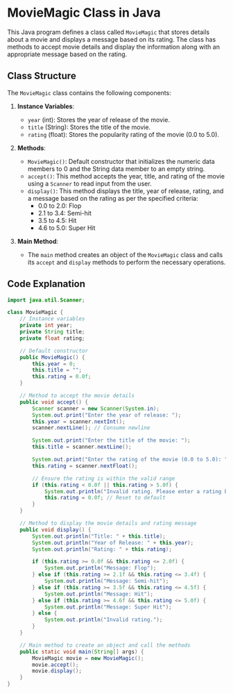 # MovieMagic Class in Java

This Java program defines a class called `MovieMagic` that stores details about a movie and displays a message based on its rating. The class has methods to accept movie details and display the information along with an appropriate message based on the rating.

## Class Structure

The `MovieMagic` class contains the following components:

1. **Instance Variables**:
    - `year` (int): Stores the year of release of the movie.
    - `title` (String): Stores the title of the movie.
    - `rating` (float): Stores the popularity rating of the movie (0.0 to 5.0).

2. **Methods**:
    - `MovieMagic()`: Default constructor that initializes the numeric data members to 0 and the String data member to an empty string.
    - `accept()`: This method accepts the year, title, and rating of the movie using a `Scanner` to read input from the user.
    - `display()`: This method displays the title, year of release, rating, and a message based on the rating as per the specified criteria:
        - 0.0 to 2.0: Flop
        - 2.1 to 3.4: Semi-hit
        - 3.5 to 4.5: Hit
        - 4.6 to 5.0: Super Hit

3. **Main Method**:
    - The `main` method creates an object of the `MovieMagic` class and calls its `accept` and `display` methods to perform the necessary operations.

## Code Explanation

```java
import java.util.Scanner;

class MovieMagic {
    // Instance variables
    private int year;
    private String title;
    private float rating;

    // Default constructor
    public MovieMagic() {
        this.year = 0;
        this.title = "";
        this.rating = 0.0f;
    }

    // Method to accept the movie details
    public void accept() {
        Scanner scanner = new Scanner(System.in);
        System.out.print("Enter the year of release: ");
        this.year = scanner.nextInt();
        scanner.nextLine(); // Consume newline

        System.out.print("Enter the title of the movie: ");
        this.title = scanner.nextLine();

        System.out.print("Enter the rating of the movie (0.0 to 5.0): ");
        this.rating = scanner.nextFloat();

        // Ensure the rating is within the valid range
        if (this.rating < 0.0f || this.rating > 5.0f) {
            System.out.println("Invalid rating. Please enter a rating between 0.0 and 5.0.");
            this.rating = 0.0f; // Reset to default
        }
    }

    // Method to display the movie details and rating message
    public void display() {
        System.out.println("Title: " + this.title);
        System.out.println("Year of Release: " + this.year);
        System.out.println("Rating: " + this.rating);

        if (this.rating >= 0.0f && this.rating <= 2.0f) {
            System.out.println("Message: Flop");
        } else if (this.rating >= 2.1f && this.rating <= 3.4f) {
            System.out.println("Message: Semi-hit");
        } else if (this.rating >= 3.5f && this.rating <= 4.5f) {
            System.out.println("Message: Hit");
        } else if (this.rating >= 4.6f && this.rating <= 5.0f) {
            System.out.println("Message: Super Hit");
        } else {
            System.out.println("Invalid rating.");
        }
    }

    // Main method to create an object and call the methods
    public static void main(String[] args) {
        MovieMagic movie = new MovieMagic();
        movie.accept();
        movie.display();
    }
}
